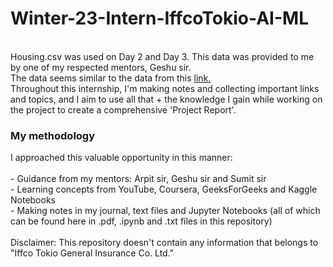 # Winter-23-Intern-IffcoTokio-AI-ML
<br>
Housing.csv was used on Day 2 and Day 3. This data was provided to me by one of my respected mentors, Geshu sir.
<br>
The data seems similar to the data from this <a href="https://www.kaggle.com/code/ashydv/housing-price-prediction-linear-regression">link.</a>
<br>
Throughout this internship, I'm making notes and collecting important links and topics, and I aim to use all that + the knowledge I gain while working on the project to create a comprehensive 'Project Report'.
<br>
<h3>My methodology</h3>
I approached this valuable opportunity in this manner:<br><br>
- Guidance from my mentors: Arpit sir, Geshu sir and Sumit sir<br>
- Learning concepts from YouTube, Coursera, GeeksForGeeks and Kaggle Notebooks<br>
- Making notes in my journal, text files and Jupyter Notebooks (all of which can be found here in .pdf, .ipynb and .txt files in this repository)
<br><br>
Disclaimer: This repository doesn't contain any information that belongs to "Iffco Tokio General Insurance Co. Ltd."

